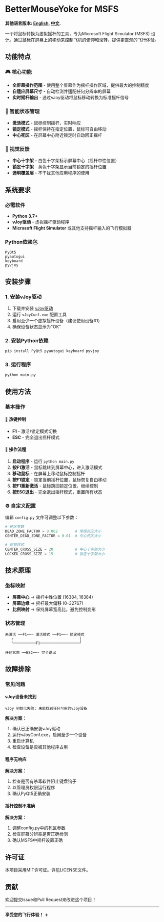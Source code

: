 # BetterMouseYoke for MSFS

**其他语言版本: [English](README_EN.md), [中文](README.md).**


一个将鼠标转换为虚拟摇杆的工具，专为Microsoft Flight Simulator (MSFS) 设计。通过鼠标在屏幕上的移动来控制飞机的俯仰和滚转，提供更直观的飞行体验。

## 功能特点

### 🎮 核心功能
- **全屏幕操作范围** - 使用整个屏幕作为摇杆操作区域，提供最大的控制精度
- **自适应屏幕尺寸** - 自动检测并适配任何分辨率的屏幕
- **实时摇杆输出** - 通过vJoy驱动将鼠标移动转换为标准摇杆信号

### 🔄 智能状态管理
- **激活模式** - 鼠标控制摇杆，实时响应
- **锁定模式** - 摇杆保持在指定位置，鼠标可自由移动
- **中心死区** - 在屏幕中心附近锁定时自动回正摇杆

### 🎯 视觉反馈
- **中心十字架** - 白色十字架标示屏幕中心（摇杆中性位置）
- **锁定十字架** - 黄色十字架显示当前锁定的摇杆位置
- **透明覆盖层** - 不干扰其他应用程序的使用

## 系统要求

### 必需软件
- **Python 3.7+**
- **vJoy驱动** - 虚拟摇杆驱动程序
- **Microsoft Flight Simulator** 或其他支持摇杆输入的飞行模拟器

### Python依赖包
```
PyQt5
pyautogui
keyboard
pyvjoy
```

## 安装步骤

### 1. 安装vJoy驱动
1. 下载并安装 [vJoy驱动](http://vjoystick.sourceforge.net/)
2. 运行 `vJoyConf.exe` 配置工具
3. 启用至少一个虚拟摇杆设备（建议使用设备#1）
4. 确保设备状态显示为"OK"

### 2. 安装Python依赖
```bash
pip install PyQt5 pyautogui keyboard pyvjoy
```

### 3. 运行程序
```bash
python main.py
```

## 使用方法

### 基本操作

#### 🔑 热键控制
- **F1** - 激活/锁定模式切换
- **ESC** - 完全退出摇杆模式

#### 📱 操作流程
1. **启动程序** - 运行 `python main.py`
2. **按F1激活** - 鼠标跳转到屏幕中心，进入激活模式
3. **移动鼠标** - 在屏幕上移动鼠标控制摇杆
4. **按F1锁定** - 锁定当前摇杆位置，鼠标恢复自由移动
5. **按F1重新激活** - 鼠标跳回锁定位置，继续控制
6. **按ESC退出** - 完全退出摇杆模式，重置所有状态


### ⚙️ 自定义配置
编辑 `config.py` 文件可调整以下参数：

```python
# 死区参数
DEAD_ZONE_FACTOR = 0.002        # 常规死区大小
CENTER_DEAD_ZONE_FACTOR = 0.01  # 中心死区大小

# 视觉样式
CENTER_CROSS_SIZE = 20          # 中心十字架大小
LOCKED_CROSS_SIZE = 15          # 锁定十字架大小
```

## 技术原理

### 坐标映射
- **屏幕中心** → 摇杆中性位置 (16384, 16384)
- **屏幕边缘** → 摇杆最大偏移 (0-32767)
- **比例映射** → 保持屏幕宽高比，避免控制变形

### 状态管理
```
未激活 ──F1──→ 激活模式 ──F1──→ 锁定模式
   ↑                              │
   └──────────F1──────────────────┘
   
任何状态 ──ESC──→ 完全退出
```

## 故障排除

### 常见问题

#### vJoy设备未找到
```
vJoy 初始化失败: 未能找到任何可用的vJoy设备
```
**解决方案：**
1. 确认已正确安装vJoy驱动
2. 运行vJoyConf.exe，启用至少一个设备
3. 重启计算机
4. 检查设备是否被其他程序占用

#### 程序无响应
**解决方案：**
1. 检查是否有杀毒软件阻止键盘钩子
2. 以管理员权限运行程序
3. 确认PyQt5正确安装

#### 摇杆控制不准确
**解决方案：**
1. 调整config.py中的死区参数
2. 检查屏幕分辨率是否正确检测
3. 确认MSFS中摇杆设置正确


## 许可证

本项目采用MIT许可证。详见LICENSE文件。

## 贡献

欢迎提交Issue和Pull Request来改进这个项目！

---

**享受您的飞行体验！** ✈️
